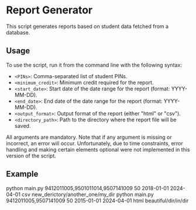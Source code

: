 # Report Generator
This script generates reports based on student data fetched from a database.

## Usage
To use the script, run it from the command line with the following syntax:

- `<PINs>`: Comma-separated list of student PINs.
- `<minimum_credit>`: Minimum credit required for the report.
- `<start_date>`: Start date of the date range for the report (format: YYYY-MM-DD).
- `<end_date>`: End date of the date range for the report (format: YYYY-MM-DD).
- `<output_format>`: Output format of the report (either "html" or "csv").
- `<directory_path>`: Path to the directory where the report file will be saved.

All arguments are mandatory. Note that if any argument is missing or incorrect, an error will occur. Unfortunately, due to time constraints, error handling and making certain elements optional were not implemented in this version of the script.

## Example
python main.py 9412011005,9501011014,9507141009 50 2018-01-01 2024-04-01 csv new_derictory/another_one/my_dir
python main.py 9412011005,9507141009 50 2015-01-01 2024-04-01 html beautiful/dir/in/dir

